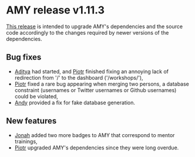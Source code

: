# AMY release v1.11.3

[This release](https://github.com/swcarpentry/amy/milestone/44) is intended
to upgrade AMY's dependencies and the source code accordingly to the changes
required by newer versions of the dependencies.

## Bug fixes

* [Aditya][] had started, and [Piotr][] finished fixing an
  annoying lack of redirection from '/' to the dashboard
  ('/workshops/'),
* [Piotr][] fixed a rare bug appearing when merging two
  persons, a database constraint (usernames or Twitter
  usernames or Github usernames) could be violated,
* [Andy][] provided a fix for fake database generation.

## New features

* [Jonah][] added two more badges to AMY that correspond
  to mentor trainings,
* [Piotr][] upgraded AMY's dependencies since they were
  long overdue.

[Aditya]: https://github.com/narayanaditya95
[Piotr]: https://github.com/pbanaszkiewicz
[Andy]: https://github.com/askingalot
[Jonah]: https://github.com/jduckles
